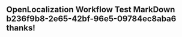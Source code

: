 <properties
ms.topic="hero-topic"
ms.test1="hero-topic"
ms.test2="test"/>

## OpenLocalization Workflow Test MarkDown b236f9b8-2e65-42bf-96e5-09784ec8aba6 thanks!
